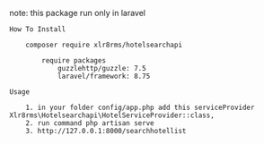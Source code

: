 note: this package run only in laravel

    How To Install 

        composer require xlr8rms/hotelsearchapi

            require packages
                guzzlehttp/guzzle: 7.5      
                laravel/framework: 8.75

    Usage
        
        1. in your folder config/app.php add this serviceProvider  Xlr8rms\Hotelsearchapi\HotelServiceProvider::class,
        2. run command php artisan serve
        3. http://127.0.0.1:8000/searchhotellist